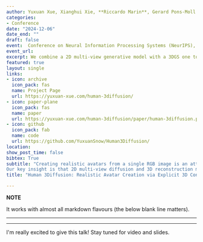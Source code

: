 ```yaml
---
author: Yuxuan Xue, Xianghui Xie, **Riccardo Marin**, Gerard Pons-Moll
categories:
- Conference
date: "2024-12-06"
date_end: ""
draft: false
event:  Conference on Neural Information Processing Systems (NeurIPS), 2024.
event_url: 
excerpt: We combine a 2D multi-view generative model with a 3DGS one to obtain a 3D generative model which, from a single RGB image, obtains general and 3D consistent results.
featured: true
layout: single
links:
- icon: archive
  icon_pack: fas
  name: Project Page
  url: https://yuxuan-xue.com/human-3diffusion/
- icon: paper-plane
  icon_pack: fas
  name: paper
  url: https://yuxuan-xue.com/human-3diffusion/paper/human-3diffusion.pdf
- icon: github
  icon_pack: fab
  name: code
  url: https://github.com/YuxuanSnow/Human3Diffusion/
location: 
show_post_time: false
bibtex: True
subtitle: "Creating realistic avatars from a single RGB image is an attractive yet challenging problem. Due to its ill-posed nature, recent works leverage powerful prior from 2D diffusion models pretrained on large datasets. Although 2D diffusion models demonstrate strong generalization capability, they cannot provide multi-view shape priors with guaranteed 3D consistency. We propose Human 3Diffusion: Realistic Avatar Creation via Explicit 3D Consistent Diffusion.
Our key insight is that 2D multi-view diffusion and 3D reconstruction models provide complementary information for each other, and by coupling them in a tight manner, we can fully leverage the potential of both models. We introduce a novel image-conditioned generative 3D Gaussian Splats reconstruction model that leverages the priors from 2D multi-view diffusion models, and provides an explicit 3D representation, which further guides the 2D reverse sampling process to have better 3D consistency. Our design follows: (1) multi-view 2D priors enhance generative 3D reconstruction and (2) consistency refinement of diffusion sampling trajectory via the explicit 3D representation."
title: "Human 3Diffusion: Realistic Avatar Creation via Explicit 3D Consistent Diffusion Models"

---
```

**NOTE**

It works with almost all markdown flavours (the below blank line matters).

---
---

I'm really excited to give this talk! Stay tuned for video and slides.
